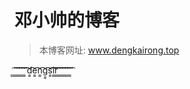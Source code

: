 # 邓小帅的博客

>本博客网址: www.dengkairong.top

͇͡ ͇͇͡͡ ͇͇͡͡ ͇͇͡͡ ͇͇͡͡ ͇͇͡͡d͇͇͡͡e͇͇͡͡n͇͇͡͡g͇͇͡͡s͇͇͡͡i͇͇͡͡r͇͇͡͡ ͇͇͡͡ ͇͇͡͡ ͇͇͡͡ ͇͇͡͡ ͇͇͡͡ ͇͡ 


